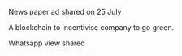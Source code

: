 News paper ad shared on 25 July

A blockchain to incentivise company to go green.

Whatsapp view shared
